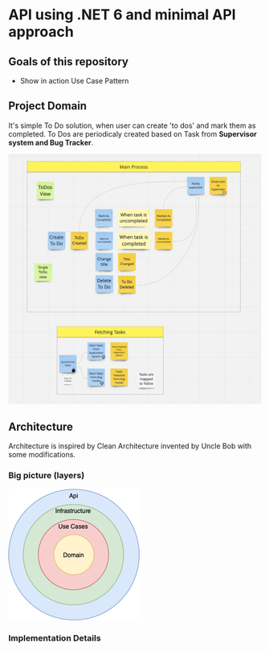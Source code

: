# API using .NET 6 and minimal API approach

## Goals of this repository 
- Show in action Use Case Pattern 

## Project Domain

It's simple To Do solution, when user can create 'to dos' and mark them as completed. To Dos are periodicaly created based on Task from **Supervisor system and Bug Tracker**. 

![TODo Domain](./docs/ToDo_Domain.png)

## Architecture

Architecture is inspired by Clean Architecture invented by Uncle Bob with some modifications. 

### Big picture (layers)

![Architecture](./docs/Architecture_Big_Picture.png)

### Implementation Details

